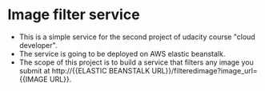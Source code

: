 # Image filter service

* This is a simple service for the second project of udacity course "cloud developer". 
* The service is going to be deployed on AWS elastic beanstalk.
* The scope of this project is to build a service that filters any image you submit at http://{{ELASTIC BEANSTALK URL}}/filteredimage?image_url={{IMAGE URL}}.
